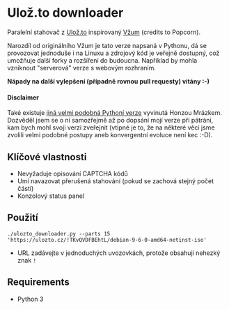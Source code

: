 # Ulož.to downloader
Paralelní stahovač z [Ulož.to](http://ulozto.cz) inspirovaný [Vžum](http://vzum.8u.cz/) (credits to Popcorn).

Narozdíl od originálního Vžum je tato verze napsaná v Pythonu, dá se provozovat jednoduše i na Linuxu a zdrojový kód je veřejně dostupný, což umožňuje další forky a rozšíření do budoucna. Například by mohla vzniknout "serverová" verze s webovým rozhraním.

**Nápady na další vylepšení (případně rovnou pull requesty) vítány :-)**

#### Disclaimer

Také existuje [jiná velmi podobná Pythoní verze](https://github.com/yaqwsx/utility/blob/master/vzum/vzum) vyvinutá Honzou Mrázkem. Dozvěděl jsem se o ní samozřejmě až po dopsání mojí verze při pátrání, kam bych mohl svoji verzi zveřejnit (vtipné je to, že na některé věci jsme zvolili velmi podobné postupy aneb konvergentní evoluce není kec :-D).

## Klíčové vlastnosti
* Nevyžaduje opisování CAPTCHA kódů
* Umí navazovat přerušená stahování (pokud se zachová stejný počet částí)
* Konzolový status panel

## Použití
```
./ulozto_downloader.py --parts 15 'https://ulozto.cz/!TKvQVDFBEhtL/debian-9-6-0-amd64-netinst-iso'
```
* URL zadávejte v jednoduchých uvozovkách, protože obsahují nehezký znak `!`

## Requirements
* Python 3
